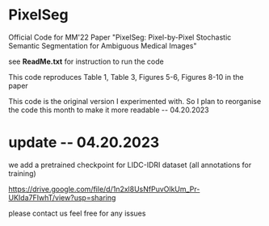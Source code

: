 # PixelSeg
Official Code for MM'22 Paper "PixelSeg: Pixel-by-Pixel Stochastic Semantic Segmentation for Ambiguous Medical Images"

see **ReadMe.txt** for instruction to run the code

This code reproduces Table 1, Table 3, Figures 5-6, Figures 8-10 in the paper

This code is the original version I experimented with. 
So I plan to reorganise the code this month to make it more readable -- 04.20.2023

# update -- 04.20.2023
we add a pretrained checkpoint for LIDC-IDRI dataset (all annotations for training)

https://drive.google.com/file/d/1n2xl8UsNfPuvOlkUm_Pr-UKIda7FIwhT/view?usp=sharing

please contact us feel free for any issues

